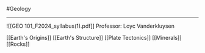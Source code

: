 #Geology
___
![[GEO 101_F2024_syllabus(1).pdf]]
Professor: Loyc Vanderkluysen

[[Earth's Origins]]
[[Earth's Structure]]
[[Plate Tectonics]]
[[Minerals]]
[[Rocks]]
